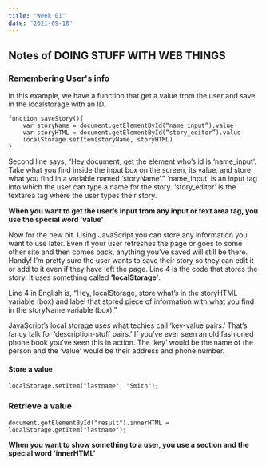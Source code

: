 ```yaml
---
title: "Week 01"
date: "2021-09-18"
---
```


## Notes of DOING STUFF WITH WEB THINGS

### Remembering User's info

In this example, we have a function that get a value from the user and save in the localstorage with an ID.

```
function saveStory(){
    var storyName = document.getElementById(“name_input”).value
    var storyHTML = document.getElementById(“story_editor”).value
    localStorage.setItem(storyName, storyHTML)
}
```

Second line says, “Hey document, get the element who’s id is ‘name_input’. Take what you find inside the input box on the screen, its value, and store what you find in a variable named ‘storyName’.”
‘name_input’ is an input tag into which the user can type a name for the story.
‘story_editor’ is the textarea tag where the user types their story.

**When you want to get the user’s input from any input or text area tag, you use the special word 'value'**

Now for the new bit. Using JavaScript you can store any information you want to use later. Even if your user refreshes the page or goes to some other site and then comes back, anything you’ve saved will still be there. Handy! I’m pretty sure the user wants to
save their story so they can edit it or add to it even if they have left the page. Line 4 is the code that stores the story. It uses something called **'localStorage'**.

Line 4 in English is, “Hey, localStorage, store what’s in the storyHTML variable (box) and label that stored piece of information with what you find in the storyName variable (box).”

JavaScript’s local storage uses what techies call ‘key-value pairs.’ That’s fancy talk for ‘description-stuff pairs.’ If you’ve ever seen an old fashioned phone book you’ve seen this in action. The ‘key’ would be the name of the person and the ‘value’ would be their address and phone number.

#### Store a value

```
localStorage.setItem("lastname", "Smith");
```

### Retrieve a value

```
document.getElementById("result").innerHTML = localStorage.getItem("lastname");
```

**When you want to show something to a user, you use a section and the special word 'innerHTML'**

